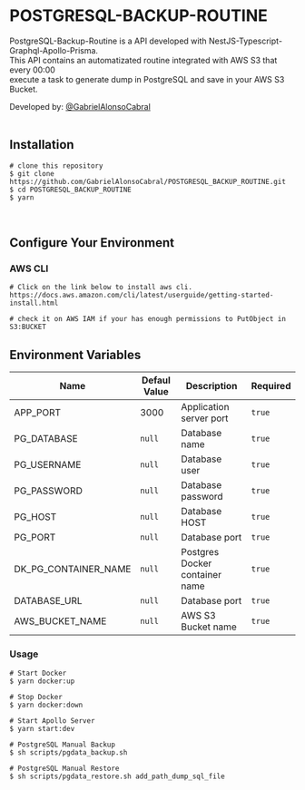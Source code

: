 # POSTGRESQL-BACKUP-ROUTINE
  PostgreSQL-Backup-Routine is a API developed with NestJS-Typescript-Graphql-Apollo-Prisma. <br/>
  This API contains an automatizated routine integrated with AWS S3 that every 00:00 <br/>
  execute a task to generate dump in PostgreSQL and save in your AWS S3 Bucket.  


  Developed by: <a href="https://www.github.com/gabrielAlonsoCabral">@GabrielAlonsoCabral</a>  
  <br/>

## Installation

```
# clone this repository
$ git clone https://github.com/GabrielAlonsoCabral/POSTGRESQL_BACKUP_ROUTINE.git
$ cd POSTGRESQL_BACKUP_ROUTINE
$ yarn
```

<br/>

## Configure Your Environment

### AWS CLI
```
# Click on the link below to install aws cli.
https://docs.aws.amazon.com/cli/latest/userguide/getting-started-install.html

# check it on AWS IAM if your has enough permissions to PutObject in S3:BUCKET
```

## Environment Variables

  <table>
    <thead>
      <tr>
        <th>Name</th>
        <th>Defaul Value</th>
        <th>Description</th>
        <th>Required</th>        
      </tr>
    </thead>
    <tbody>
        <tr>
            <td>APP_PORT</td>
            <td>3000</td>
            <td>Application server port</td>
            <td><code>true</code></td>        
        </tr>
        <tr>
            <td>PG_DATABASE</td>
            <td><code>null</code></td>
            <td>Database name</td>        
            <td><code>true</code></td>    
        </tr>
        <tr>
            <td>PG_USERNAME</td>
            <td><code>null</code></td>
            <td>Database user</td>        
            <td><code>true</code></td>    
        </tr>
        <tr>
            <td>PG_PASSWORD</td>
            <td><code>null</code></td>
            <td>Database password</td>        
            <td><code>true</code></td>    
        </tr>
        <tr>
            <td>PG_HOST</td>
            <td><code>null</code></td>
            <td>Database HOST</td>        
            <td><code>true</code></td>    
        </tr>
        <tr>
            <td>PG_PORT</td>
            <td><code>null</code></td>
            <td>Database port</td>        
            <td><code>true</code></td>    
        </tr>
        <tr>
            <td>DK_PG_CONTAINER_NAME</td>
            <td><code>null</code></td>
            <td>Postgres Docker container name</td>        
            <td><code>true</code></td>    
        </tr>
        <tr>
            <td>DATABASE_URL</td>
            <td><code>null</code></td>
            <td>Database port</td>        
            <td><code>true</code></td>    
        </tr>
        <tr>
            <td>AWS_BUCKET_NAME</td>
            <td><code>null</code></td>
            <td>AWS S3 Bucket name</td>        
            <td><code>true</code></td>    
        </tr>
    </tbody>
  </table>
  

### Usage
```
# Start Docker
$ yarn docker:up

# Stop Docker
$ yarn docker:down

# Start Apollo Server
$ yarn start:dev

# PostgreSQL Manual Backup
$ sh scripts/pgdata_backup.sh

# PostgreSQL Manual Restore
$ sh scripts/pgdata_restore.sh add_path_dump_sql_file
```
